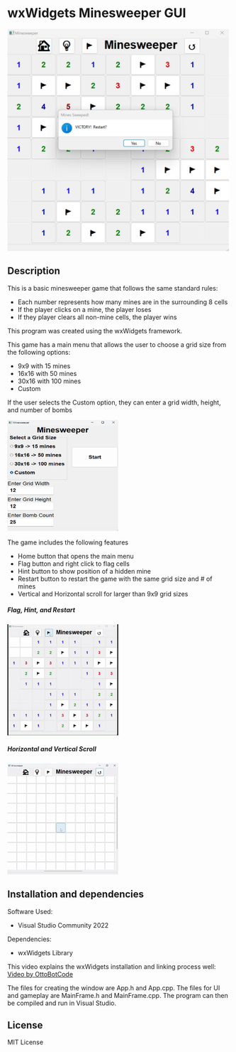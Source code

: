 # __wxWidgets Minesweeper GUI__
<img src="https://github.com/NathanPervin/wxWidgets-Minesweeper-GUI/blob/master/9x9img2.jpg" alt="Alt Text" width="500" height="500">

## Description
This is a basic minesweeper game that follows the same standard rules:
- Each number represents how many mines are in the surrounding 8 cells
- If the player clicks on a mine, the player loses
- If they player clears all non-mine cells, the player wins 

This program was created using the wxWidgets framework. 

This game has a main menu that allows the user to choose a grid size from the following options:
- 9x9 with 15 mines
- 16x16 with 50 mines
- 30x16 with 100 mines
- Custom

If the user selects the Custom option, they can enter a grid width, height, and number of bombs

<img src="https://github.com/NathanPervin/wxWidgets-Minesweeper-GUI/blob/master/minesweeperMainMenuCustom.jpg" alt="Alt Text" width="250" height="250">

The game includes the following features
- Home button that opens the main menu
- Flag button and right click to flag cells
- Hint button to show position of a hidden mine
- Restart button to restart the game with the same grid size and # of mines
- Vertical and Horizontal scroll for larger than 9x9 grid sizes

##### Flag, Hint, and Restart
<img src="https://github.com/NathanPervin/wxWidgets-Minesweeper-GUI/blob/master/minesweeperDemo.gif" alt="Alt Text" width="250" height="250">

##### Horizontal and Vertical Scroll
<img src="https://github.com/NathanPervin/wxWidgets-Minesweeper-GUI/blob/master/30x16GIF.gif" alt="Alt Text" width="250" height="250">

## Installation and dependencies 
Software Used:
- Visual Studio Community 2022

Dependencies:
- wxWidgets Library

This video explains the wxWidgets installation and linking process well:
[Video by OttoBotCode](https://youtu.be/ONYW3hBbk-8?si=DCXSBozoQEiIZvvM)

The files for creating the window are App.h and App.cpp. The files for UI and gameplay are MainFrame.h and MainFrame.cpp.
The program can then be compiled and run in Visual Studio.

## License

MIT License
